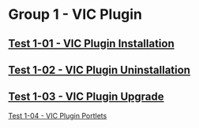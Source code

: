 Group 1 - VIC Plugin
=======

[Test 1-01 - VIC Plugin Installation](1-01-VIC-Plugin-Installer.md)
-
[Test 1-02 - VIC Plugin Uninstallation](1-02-VIC-Plugin-Uninstaller.md)
-
[Test 1-03 - VIC Plugin Upgrade](1-03-VIC-Plugin-Upgrader.md)
-
[Test 1-04 - VIC Plugin Portlets](1-04-VIC-Plugin-Portlets.md)
